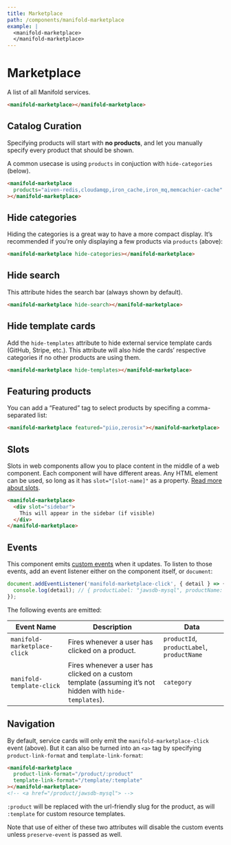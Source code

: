```yaml
---
title: Marketplace
path: /components/manifold-marketplace
example: |
  <manifold-marketplace>
  </manifold-marketplace>
---
```


# Marketplace

A list of all Manifold services.

```html
<manifold-marketplace></manifold-marketplace>
```

## Catalog Curation

Specifying products will start with **no products**, and let you manually specify every product that
should be shown.

A common usecase is using `products` in conjuction with `hide-categories` (below).

```html
<manifold-marketplace
  products="aiven-redis,cloudamqp,iron_cache,iron_mq,memcachier-cache"
></manifold-marketplace>
```

## Hide categories

Hiding the categories is a great way to have a more compact display. It’s recommended if you’re only
displaying a few products via `products` (above):

```html
<manifold-marketplace hide-categories></manifold-marketplace>
```

## Hide search

This attribute hides the search bar (always shown by default).

```html
<manifold-marketplace hide-search></manifold-marketplace>
```

## Hide template cards

Add the `hide-templates` attribute to hide external service template cards (GitHub, Stripe, etc.).
This attribute will also hide the cards’ respective categories if no other products are using them.

```html
<manifold-marketplace hide-templates></manifold-marketplace>
```

## Featuring products

You can add a “Featured” tag to select products by specifing a comma-separated list:

```html
<manifold-marketplace featured="piio,zerosix"></manifold-marketplace>
```

## Slots

Slots in web components allow you to place content in the middle of a web component. Each component
will have different areas. Any HTML element can be used, so long as it has `slot="[slot-name]"` as a
property. [Read more about slots][slot].

```html
<manifold-marketplace>
  <div slot="sidebar">
    This will appear in the sidebar (if visible)
  </div>
</manifold-marketplace>
```

## Events

This component emits
[custom events](https://developer.mozilla.org/en-US/docs/Web/API/CustomEvent/CustomEvent) when it
updates. To listen to those events, add an event listener either on the component itself, or
`document`:

```js
document.addEventListener('manifold-marketplace-click', { detail } => {
  console.log(detail); // { productLabel: "jawsdb-mysql", productName: "JawsDB MySQL", productId: "234w1jyaum5j0aqe3g3bmbqjgf20p" }
});
```

The following events are emitted:

| Event Name                   | Description                                                                                              | Data                                       |
| ---------------------------- | -------------------------------------------------------------------------------------------------------- | ------------------------------------------ |
| `manifold-marketplace-click` | Fires whenever a user has clicked on a product.                                                          | `productId`, `productLabel`, `productName` |
| `manifold-template-click`    | Fires whenever a user has clicked on a custom template (assuming it’s not hidden with `hide-templates`). | `category`                                 |

## Navigation

By default, service cards will only emit the `manifold-marketplace-click` event (above). But it can
also be turned into an `<a>` tag by specifying `product-link-format` and `template-link-format`:

```html
<manifold-marketplace
  product-link-format="/product/:product"
  template-link-format="/template/:template"
></manifold-marketplace>
<!-- <a href="/product/jawsdb-mysql"> -->
```

`:product` will be replaced with the url-friendly slug for the product, as will `:template` for
custom resource templates.

Note that use of either of these two attributes will disable the custom events unless
`preserve-event` is passed as well.

[slot]: https://stenciljs.com/docs/templating-jsx/
